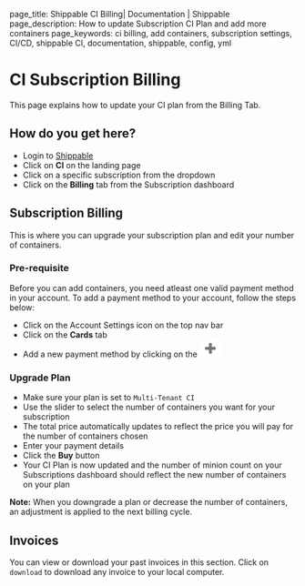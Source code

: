 page_title: Shippable CI Billing| Documentation | Shippable
page_description: How to update Subscription CI Plan and add more containers
page_keywords: ci billing, add containers, subscription settings, CI/CD, shippable CI, documentation, shippable, config, yml

# CI Subscription Billing

This page explains how to update your CI plan from the Billing Tab.

## How do you get here?

- Login to [Shippable](https://shippable.com)
- Click on **CI** on the landing page
- Click on a specific subscription from the dropdown
- Click on the **Billing** tab from the Subscription dashboard

## Subscription Billing

This is where you can upgrade your subscription plan and edit your number of containers.

### Pre-requisite

Before you can add containers, you need atleast one valid payment method in your account. To add a payment method to your account, follow the steps below:

- Click on the Account Settings icon on the top nav bar
- Click on the **Cards** tab
- Add a new payment method by clicking on the ![add icon](images/add_icon.gif)

### Upgrade Plan

- Make sure your plan is set to `Multi-Tenant CI`
- Use the slider to select the number of containers you want for your subscription
- The total price automatically updates to reflect the price you will pay for the number of containers chosen
- Enter your payment details
- Click the **Buy** button
- Your CI Plan is now updated and the number of minion count on your Subscriptions dashboard should reflect the new number of containers on your plan

**Note:**
When you downgrade a plan or decrease the number of containers, an adjustment is applied to the next billing cycle.

## Invoices

You can view or download your past invoices in this section. Click on `download` to download any invoice to your local computer.
